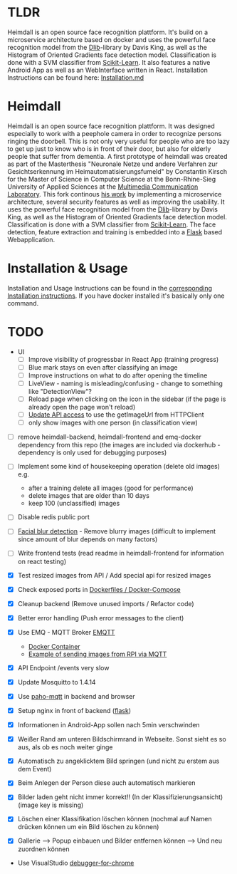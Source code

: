 # TLDR
Heimdall is an open source face recognition plattform. It's build on a microservice architecture based on docker and uses the powerful face recognition model from the [Dlib](https://github.com/davisking/dlib)-library by Davis King, 
as well as the Histogram of Oriented Gradients face detection model. Classification is done with a SVM classifier from 
[Scikit-Learn](http://scikit-learn.org/). It also features a native Android App as well as an WebInterface written in React. Installation Instructions can be found here: [Installation.md](Installation.md)

# Heimdall 
Heimdall is an open source face recognition plattform. It was designed especially to work with a peephole camera in order to recognize persons ringing the doorbell. This is not only very useful for people who are too lazy to get up just to know who is in front of their door, but also for elderly people that suffer from dementia. A first prototype of heimdall was created as part of the Masterthesis "Neuronale Netze und andere Verfahren zur Gesichtserkennung im Heimautomatisierungsfumeld" by Constantin Kirsch for the Master of Science in Computer Science at the Bonn-Rhine-Sieg University of Applied Sciences at the [Multimedia Communication Laboratory](http://mc-lab.inf.h-brs.de/).
This fork continous [his work](https://github.com/kircon/heimdall) by implementing a microservice architecture, several security features as well as improving the usability.
It uses the powerful face recognition model from the [Dlib](https://github.com/davisking/dlib)-library by Davis King, 
as well as the Histogram of Oriented Gradients face detection model. Classification is done with a SVM classifier from 
[Scikit-Learn](http://scikit-learn.org/). The face detection, feature extraction and training is embedded into a 
[Flask](http://flask.pocoo.org/) based Webapplication.
  
 
# Installation & Usage
Installation and Usage Instructions can be found in the [corresponding Installation instructions](Installation.md). If you have docker installed it's basically only one command.


# TODO

- UI
  - [ ] Improve visibility of progressbar in React App (training progress)
  - [ ] Blue mark stays on even after classifying an image 
  - [ ] Improve instructions on what to do after opening the timeline
  - [ ] LiveView - naming is misleading/confusing - change to something like "DetectionView"?
  - [ ] Reload page when clicking on the icon in the sidebar (if the page is already open the page won't reload)
  - [ ] [Update API access](https://github.com/David-Development/heimdall-frontend/blob/1332d96939c2f3101c0526444840a3ca83d09130/src/management/Classification.js#L187) to use the getImageUrl from HTTPClient 
  - [ ] only show images with one person (in classification view)
- [ ] remove heimdall-backend, heimdall-frontend and emq-docker dependency from this repo (the images are included via dockerhub - dependency is only used for debugging purposes)
- [ ] Implement some kind of housekeeping operation (delete old images) e.g.
  - after a training delete all images (good for performance)
  - delete images that are older than 10 days
  - keep 100 (unclassified) images
- [ ] Disable redis public port
- [ ] [Facial blur detection](https://www.pyimagesearch.com/2015/09/07/blur-detection-with-opencv/) - Remove blurry images (difficult to implement since amount of blur depends on many factors)
- [ ] Write frontend tests (read readme in heimdall-frontend for information on react testing)
- [x] Test resized images from API / Add special api for resized images
- [x] Check exposed ports in [Dockerfiles / Docker-Compose](https://stackoverflow.com/a/22150099)
- [x] Cleanup backend (Remove unused imports / Refactor code)
- [x] Better error handling (Push error messages to the client)
- [x] Use EMQ - MQTT Broker [EMQTT](http://emqtt.io/)
  - [Docker Container](https://github.com/emqtt/emq-docker)
  - [Example of sending images from RPI via MQTT](https://www.hackster.io/robin-cole/pi-camera-doorbell-with-notifications-408d3d)
- [x] API Endpoint /events very slow
- [x] Update Mosquitto to 1.4.14
- [x] Use [paho-mqtt](https://pypi.python.org/pypi/paho-mqtt/1.1) in backend and browser
- [x] Setup nginx in front of backend ([flask](https://flask-socketio.readthedocs.io/en/latest/))
- [x] Informationen in Android-App sollen nach 5min verschwinden
- [x] Weißer Rand am unteren Bildschirmrand in Webseite. Sonst sieht es so aus, als ob es noch weiter ginge
- [x] Automatisch zu angeklicktem Bild springen (und nicht zu erstem aus dem Event)
- [x] Beim Anlegen der Person diese auch automatisch markieren
- [x] Bilder laden geht nicht immer korrekt!! (In der Klassifizierungsansicht) (image key is missing)
- [x] Löschen einer Klassifikation löschen können (nochmal auf Namen drücken können um ein Bild löschen zu können)
- [x] Gallerie --> Popup einbauen und Bilder entfernen können --> Und neu zuordnen können


- Use VisualStudio [debugger-for-chrome](https://marketplace.visualstudio.com/items?itemName=msjsdiag.debugger-for-chrome)

